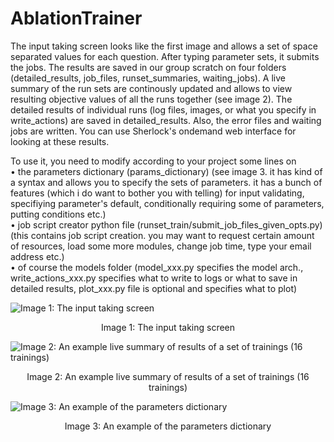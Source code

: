 # AblationTrainer
The input taking screen looks like the first image and allows a set of space separated values for each question. After typing parameter sets, it submits the jobs. The results are saved in our group scratch on four folders (detailed_results, job_files, runset_summaries, waiting_jobs). A live summary of the run sets are continously updated and allows to view resulting objective values of all the runs together (see image 2). The detailed results of individual runs (log files, images, or what you specify in write_actions) are saved in detailed_results. Also, the error files and waiting jobs are written. You can use Sherlock's ondemand web interface for looking at these results.

To use it, you need to modify according to your project some lines on<br />
•	the parameters dictionary (params_dictionary) (see image 3. it has kind of a syntax and allows you to specify the sets of parameters. it has a bunch of features (which i do want to bother you with telling) for input validating, specifiying parameter's default, conditionally requiring some of parameters, putting conditions etc.)<br />
•	job script creator python file (runset_train/submit_job_files_given_opts.py)  (this contains job script creation. you may want to request certain amount of resources, load some more modules, change job time, type your email address etc.)<br />
•	of course the models folder (model_xxx.py specifies the model arch., write_actions_xxx.py specifies what to write to logs or what to save in detailed results, plot_xxx.py file is optional and specifies what to plot)<br />

![Image 1: The input taking screen](https://github.com/RidvanYesiloglu/AblationTrainer/blob/main/example_inp_take_screen.png?raw=true)
<p align="center">
    Image 1: The input taking screen
</p>

![Image 2: An example live summary of results of a set of trainings (16 trainings)](https://github.com/RidvanYesiloglu/AblationTrainer/blob/main/example_live_summary.png?raw=true)
<p align="center">
    Image 2: An example live summary of results of a set of trainings (16 trainings)
</p>

![Image 3: An example of the parameters dictionary](https://github.com/RidvanYesiloglu/AblationTrainer/blob/main/example_param_dict.png?raw=true)

<p align="center">
    Image 3: An example of the parameters dictionary
</p>
